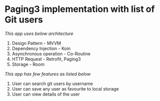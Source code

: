 # Paging3 implementation with list of Git users


*This app uses below architecture*

1. Design Pattern - MVVM
2. Dependency Injection - Koin
3. Asynchronous operation - Co-Routine
4. HTTP Request - Retrofit, Paging3
4. Storage - Room

*This app has few features as listed below*

1. User can search git users by username
2. User can save any user as favourite to local storage
3. User can view details of the user
